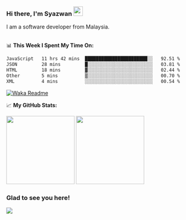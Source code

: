 ### Hi there, I'm Syazwan <img src="https://media.giphy.com/media/hvRJCLFzcasrR4ia7z/giphy.gif" width="25px">
I am a software developer from Malaysia.
<br/><br/>

📊 **This Week I Spent My Time On:**
<!--START_SECTION:waka-->

```txt
JavaScript   11 hrs 42 mins  ███████████████████████░░   92.51 %
JSON         28 mins         █░░░░░░░░░░░░░░░░░░░░░░░░   03.81 %
HTML         18 mins         ▓░░░░░░░░░░░░░░░░░░░░░░░░   02.44 %
Other        5 mins          ▒░░░░░░░░░░░░░░░░░░░░░░░░   00.70 %
XML          4 mins          ░░░░░░░░░░░░░░░░░░░░░░░░░   00.54 %
```

<!--END_SECTION:waka-->
[![Waka Readme](https://github.com/syazwanz/syazwanz/actions/workflows/wakatime.yml/badge.svg)](https://github.com/syazwanz/syazwanz/actions/workflows/wakatime.yml)

📈 **My GitHub Stats:**

<p>
  <img height="180em" src="https://github-readme-stats.vercel.app/api?username=syazwanz&show_icons=true&hide_border=false&&count_private=true&include_all_commits=true" />
  <img height="180em" src="https://github-readme-stats.vercel.app/api/top-langs/?username=syazwanz&exclude_repo=KNN-Image-Classification&show_icons=true&hide_border=false&layout=compact&langs_count=8"/>
</p>

### Glad to see you here!
![](https://visitor-badge.glitch.me/badge?page_id=syazwanz.syazwanz)
